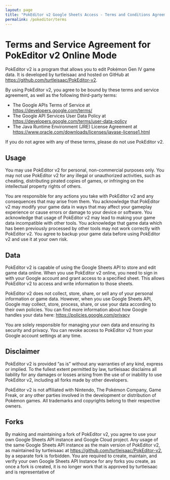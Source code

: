 ```yaml
---
layout: page
title: "PokEditor v2 Google Sheets Access - Terms and Conditions Agreement"
permalink: /pokeditor/terms
---
```


# Terms and Service Agreement for PokEditor v2 Online Mode

PokEditor v2 is a program that allows you to edit Pokémon Gen IV game data. It is developed by turtleisaac and hosted on GitHub at https://github.com/turtleisaac/PokEditor-v2.

By using PokEditor v2, you agree to be bound by these terms and service agreement, as well as the following third-party terms:
* The Google APIs Terms of Service at https://developers.google.com/terms/
* The Google API Services User Data Policy at https://developers.google.com/terms/user-data-policy
* The Java Runtime Environment (JRE) License Agreement at https://www.oracle.com/downloads/licenses/javase-license1.html

If you do not agree with any of these terms, please do not use PokEditor v2.

## Usage
You may use PokEditor v2 for personal, non-commercial purposes only. You may not use PokEditor v2 for any illegal or unauthorized activities, such as cheating, distributing pirated copies of games, or infringing on the intellectual property rights of others.

You are responsible for any actions you take with PokEditor v2 and any consequences that may arise from them. You acknowledge that PokEditor v2 may modify your game data in ways that may affect your gameplay experience or cause errors or damage to your device or software. You acknowledge that usage of PokEditor v2 may lead to making your game data incompatible with other tools. You acknowledge that game data which has been previously processed by other tools may not work correctly with PokEditor v2. You agree to backup your game data before using PokEditor v2 and use it at your own risk.

## Data
PokEditor v2 is capable of using the Google Sheets API to store and edit game data online. When you use PokEditor v2 online, you need to sign in with your Google account and grant access to a specified sheet. This allows PokEditor v2 to access and write information to those sheets.

PokEditor v2 does not collect, store, share, or sell any of your personal information or game data. However, when you use Google Sheets API, Google may collect, store, process, share, or use your data according to their own policies. You can find more information about how Google handles your data here: https://policies.google.com/privacy

You are solely responsible for managing your own data and ensuring its security and privacy. You can revoke access to PokEditor v2 from your Google account settings at any time.

## Disclaimer
PokEditor v2 is provided “as is” without any warranties of any kind, express or implied. To the fullest extent permitted by law, turtleisaac disclaims all liability for any damages or losses arising from the use of or inability to use PokEditor v2, including all forks made by other developers.

PokEditor v2 is not affiliated with Nintendo, The Pokémon Company, Game Freak, or any other parties involved in the development or distribution of Pokémon games. All trademarks and copyrights belong to their respective owners.

## Forks

By making and maintaining a fork of PokEditor v2, you agree to use your own Google Sheets API instance and Google Cloud project. Any usage of the same Google Sheets API instance as the main version of PokEditor v2, as maintained by turtleisaac at https://github.com/turtleisaac/PokEditor-v2, by a separate fork is forbidden. You are required to create, maintain, and verify your own Google Sheets API Instance for any forks you create, as once a fork is created, it is no longer work that is approved by turtleisaac and is representative of